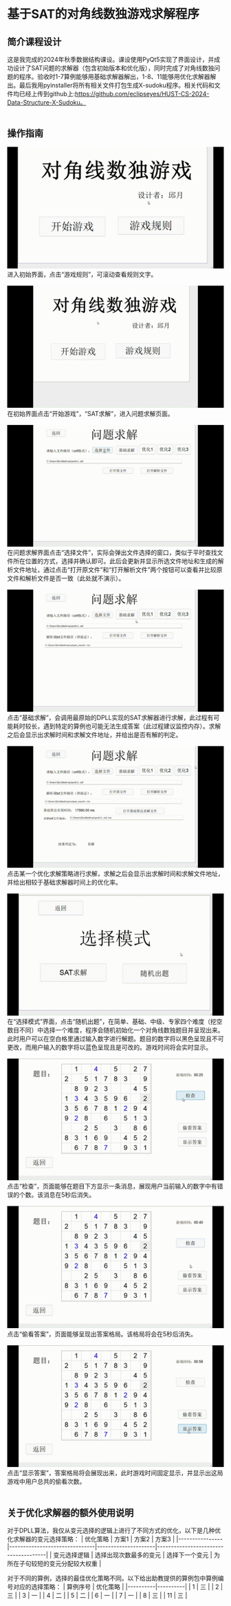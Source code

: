 # 基于SAT的对角线数独游戏求解程序

## 简介课程设计
这是我完成的2024年秋季数据结构课设。课设使用PyQt5实现了界面设计，并成功设计了SAT问题的求解器（包含初始版本和优化版），同时完成了对角线数独问题的程序。验收时1-7算例能够用基础求解器解出，1-8、11能够用优化求解器解出。最后我用pyinstaller将所有相关文件打包生成X-sudoku程序。相关代码和文件均已经上传到github上:https://github.com/eclipseyes/HUST-CS-2024-Data-Structure-X-Sudoku。
<br>
<br>
## 操作指南
![示例 1](./manual_gif/1.gif)
进入初始界面，点击“游戏规则”，可滚动查看规则文字。
<br>
<br>
![示例 2](./manual_gif/2.gif)
在初始界面点击“开始游戏”，“SAT求解”，进入问题求解页面。
<br>
<br>
![示例 3](./manual_gif/3.gif)
在问题求解界面点击“选择文件”，实际会弹出文件选择的窗口，类似于平时查找文件所在位置的方式，选择并确认即可。此后会更新并显示所选文件地址和生成的解析文件地址，通过点击“打开原文件”和“打开解析文件”两个按钮可以查看并比较原文件和解析文件是否一致（此处就不演示）。
<br>
<br>
![示例 4](./manual_gif/4.gif)
点击“基础求解”，会调用最原始的DPLL实现的SAT求解器进行求解，此过程有可能耗时较长，遇到特定的算例也可能无法生成答案（此过程建议监控内存）。求解之后会显示出求解时间和求解文件地址，并给出是否有解的判定。
<br>
<br>
![示例 5](./manual_gif/5.gif)
点击某一个优化求解策略进行求解，求解之后会显示出求解时间和求解文件地址，并给出相较于基础求解器时间上的优化率。
<br>
<br>
![示例 6](./manual_gif/6.gif)
在“选择模式”界面，点击“随机出题”，在简单、基础、中级、专家四个难度（挖空数目不同）中选择一个难度，程序会随机初始化一个对角线数独题目并呈现出来。此时用户可以在空白格里通过输入数字进行解题。题目的数字将以黑色呈现且不可更改，而用户输入的数字将以蓝色呈现且是可改的。游戏时间将会实时显示。
<br>
<br>
![示例 7](./manual_gif/7.gif)
点击“检查”，页面能够在题目下方显示一条消息，展现用户当前输入的数字中有错误的个数。该消息在5秒后消失。
<br>
<br>
![示例 8](./manual_gif/8.gif)
点击“偷看答案”，页面能够呈现出答案格局。该格局将会在5秒后消失。
<br>
<br>
![示例 9](./manual_gif/9.gif)
点击“显示答案”，答案格局将会展现出来，此时游戏时间固定显示，并显示出这局游戏中用户总共的偷看次数。
<br>
<br>
## 关于优化求解器的额外使用说明
对于DPLL算法，我仅从变元选择的逻辑上进行了不同方式的优化，以下是几种优化求解器的变元选择策略：
| 优化策略       | 方案1                         | 方案2               | 方案3                                |
|----------------|-------------------------------|---------------------|--------------------------------------|
| 变元选择逻辑   | 选择出现次数最多的变元         | 选择下一个变元      | 为所在子句较短的变元分配较大权重     |


对于不同的算例，选择的最佳优化策略不同。以下给出助教提供的算例包中算例编号对应的选择策略：
| 算例序号 | 优化策略 |
|----------|----------|
|     1    |     三    |
|     2    |     三    |
|     3    |     一    |
|     4    |     二    |
|     5    |     二    |
|     6    |     一    |
|     7    |     一    |
|     8    |     三    |
|     11   |     三    |


